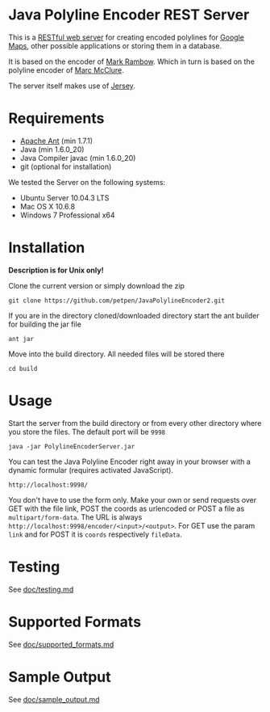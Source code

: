Java Polyline Encoder REST Server
===

This is a [RESTful web server](http://en.wikipedia.org/wiki/Representational_state_transfer#RESTful_web_services)
 for creating encoded polylines for [Google Maps](http://maps.google.com), other possible applications or storing them in a database.

It is based on the encoder of [Mark Rambow](https://github.com/markrambow/JavaPolylineEncoder).
Which in turn is based on the polyline encoder of [Marc McClure](http://facstaff.unca.edu/mcmcclur/GoogleMaps/EncodePolyline/).

The server itself makes use of [Jersey](http://jersey.java.net/).

Requirements
===

- [Apache Ant](http://ant.apache.org/) (min 1.7.1)
- Java (min 1.6.0_20) 
- Java Compiler javac (min 1.6.0_20)
- git (optional for installation)

We tested the Server on the following systems:

- Ubuntu Server 10.04.3 LTS
- Mac OS X 10.6.8
- Windows 7 Professional x64

Installation
===

**Description is for Unix only!**

Clone the current version or simply download the zip

    git clone https://github.com/petpen/JavaPolylineEncoder2.git

If you are in the directory cloned/downloaded directory start the ant builder for building the jar file

    ant jar

Move into the build directory. All needed files will be stored there

    cd build


Usage
===

Start the server from the build directory or from every other directory where you store the files.
The default port will be `9998`

    java -jar PolylineEncoderServer.jar

You can test the Java Polyline Encoder right away in your browser with a dynamic formular (requires activated JavaScript).

    http://localhost:9998/
		
You don't have to use the form only. Make your own or send requests over GET with the file link, POST the coords as urlencoded or POST a file as `multipart/form-data`.
The URL is always `http://localhost:9998/encoder/<input>/<output>`. For GET use the param `link` and for POST it is `coords` respectively `fileData`.

Testing
===

See [doc/testing.md](https://github.com/petpen/JavaPolylineEncoder2/blob/master/doc/testing.md)

Supported Formats
===

See [doc/supported_formats.md](https://github.com/petpen/JavaPolylineEncoder2/blob/master/doc/supported_formats.md)

Sample Output
===

See [doc/sample_output.md](https://github.com/petpen/JavaPolylineEncoder2/blob/master/doc/sample_output.md)